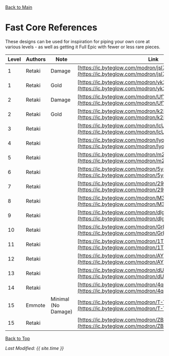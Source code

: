 [Back to Main](index.md)

# Fast Core References

These designs can be used for inspiration for piping your own core at various levels - as well as getting it Full Epic with fewer or less rare pieces.

| Level | Authors | Note | Link |
|---|---|---|---|
| 1 | Retaki | Damage | [https://ic.byteglow.com/modron/jsI7jPCrM5UiP-FK7uz8S](https://ic.byteglow.com/modron/jsI7jPCrM5UiP-FK7uz8S)
| 1 | Retaki | Gold | [https://ic.byteglow.com/modron/yk2BmrUpjs3UpnAKliAP3](https://ic.byteglow.com/modron/yk2BmrUpjs3UpnAKliAP3)
| 2 | Retaki | Damage | [https://ic.byteglow.com/modron/UfYoMXG7U_x-EmIoMuIBB](https://ic.byteglow.com/modron/UfYoMXG7U_x-EmIoMuIBB)
| 2 | Retaki | Gold | [https://ic.byteglow.com/modron/k2Mg3nBvQG1dwWA2qnzLb](https://ic.byteglow.com/modron/k2Mg3nBvQG1dwWA2qnzLb)
| 3 | Retaki |  | [https://ic.byteglow.com/modron/lcUoWEXOA2jDU-Ju20JYH](https://ic.byteglow.com/modron/lcUoWEXOA2jDU-Ju20JYH)
| 4 | Retaki |  | [https://ic.byteglow.com/modron/Iyoo7Jrrs6V9coLMvQ6QD](https://ic.byteglow.com/modron/Iyoo7Jrrs6V9coLMvQ6QD)
| 5 | Retaki |  | [https://ic.byteglow.com/modron/m2tKj5r74ri26m94HdOTf](https://ic.byteglow.com/modron/m2tKj5r74ri26m94HdOTf)
| 6 | Retaki |  | [https://ic.byteglow.com/modron/5ynlEjSVxmePUfkOkDIGP](https://ic.byteglow.com/modron/5ynlEjSVxmePUfkOkDIGP)
| 7 | Retaki |  | [https://ic.byteglow.com/modron/29sht3peA4PoMhOq18_aB](https://ic.byteglow.com/modron/29sht3peA4PoMhOq18_aB)
| 8 | Retaki |  | [https://ic.byteglow.com/modron/M3J0RionL3yp933OCgG_S](https://ic.byteglow.com/modron/M3J0RionL3yp933OCgG_S)
| 9 | Retaki |  | [https://ic.byteglow.com/modron/dlgIP6QSOkeJ_oKO2xK0u](https://ic.byteglow.com/modron/dlgIP6QSOkeJ_oKO2xK0u)
| 10 | Retaki |  | [https://ic.byteglow.com/modron/GrbqBBuqypbkyft3yeU4T](https://ic.byteglow.com/modron/GrbqBBuqypbkyft3yeU4T)
| 11 | Retaki |  | [https://ic.byteglow.com/modron/1TfPibsmvmpP33ACYSbIR](https://ic.byteglow.com/modron/1TfPibsmvmpP33ACYSbIR)
| 12 | Retaki |  | [https://ic.byteglow.com/modron/AY-qd5H8EpbnrTfn_N-kZ](https://ic.byteglow.com/modron/AY-qd5H8EpbnrTfn_N-kZ)
| 13 | Retaki |  | [https://ic.byteglow.com/modron/dUQVECCbHjOfzVRxQwTlw](https://ic.byteglow.com/modron/dUQVECCbHjOfzVRxQwTlw)
| 14 | Retaki |  | [https://ic.byteglow.com/modron/4qDeLXrEIUN35HZoKp_9u](https://ic.byteglow.com/modron/4qDeLXrEIUN35HZoKp_9u)
| 15 | Emmote | Minimal (No Damage) | [https://ic.byteglow.com/modron/T-TfCsTNdXfLHOULzOfHr](https://ic.byteglow.com/modron/T-TfCsTNdXfLHOULzOfHr)
| 15 | Retaki |  | [https://ic.byteglow.com/modron/ZBrE0yNV6Ce0IS8qCHhuy](https://ic.byteglow.com/modron/ZBrE0yNV6Ce0IS8qCHhuy)

[Back to Top](#top)

*Last Modified: {{ site.time }}*
